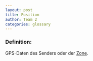 ```yaml
---
layout: post
title: Position
author: Team 2
categories: glossary
---
```

### Definition:

GPS-Daten des Senders oder der [Zone](https://github.com/Archi-Lab-FAE/fae-team-2-documentation/blob/master/2019-11-05-Glossary-Zone.md).
